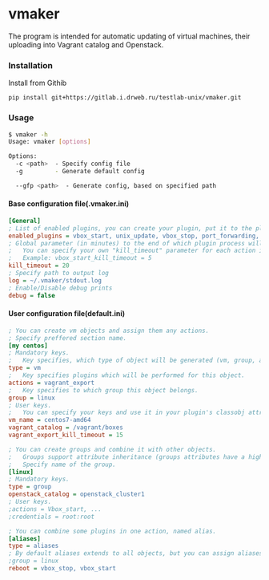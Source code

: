 # vmaker

The program is intended for automatic updating of virtual machines, their uploading into Vagrant catalog and Openstack.

### Installation

Install from Githib

    pip install git+https://gitlab.i.drweb.ru/testlab-unix/vmaker.git
    
### Usage

```bash
$ vmaker -h
Usage: vmaker [options]

Options:
  -c <path>  - Specify config file
  -g         - Generate default config

  --gfp <path>  - Generate config, based on specified path

```

#### Base configuration file(.vmaker.ini)

```ini
[General]
; List of enabled plugins, you can create your plugin, put it to the plugins dir and enabling it here.
enabled_plugins = vbox_start, unix_update, vbox_stop, port_forwarding, test, vagrant_export
; Global parameter (in minutes) to the end of which plugin process will be terminated.
;   You can specify your own "kill_timeout" parameter for each action in vm, like <action>_kill_timeout = 10
;   Example: vbox_start_kill_timeout = 5
kill_timeout = 20
; Specify path to output log
log = ~/.vmaker/stdout.log
; Enable/Disable debug prints
debug = false
```

#### User configuration file(default.ini)

```ini
; You can create vm objects and assign them any actions.
; Specify preffered section name.
[my centos]
; Mandatory keys.
;   Key specifies, which type of object will be generated (vm, group, alias).
type = vm
;   Key specifies plugins which will be performed for this object.
actions = vagrant_export
;   Key specifies to which group this object belongs.
group = linux
; User keys.
;   You can specify your keys and use it in your plugin's classobj attributes. ex: self.vm_name
vm_name = centos7-amd64
vagrant_catalog = /vagrant/boxes
vagrant_export_kill_timeout = 15

; You can create groups and combine it with other objects.
;   Groups support attribute inheritance (groups attributes have a higher priority than vm attributes).
;   Specify name of the group.
[linux]
; Mandatory keys.
type = group
openstack_catalog = openstack_cluster1
; User keys.
;actions = Vbox_start, ...
;credentials = root:root

; You can combine some plugins in one action, named alias.
[aliases]
type = aliases
; By default aliases extends to all objects, but you can assign aliases at specific group
;group = linux
reboot = vbox_stop, vbox_start
```